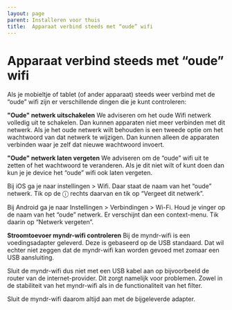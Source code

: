 ```yaml
---
layout: page
parent: Installeren voor thuis
title:  Apparaat verbind steeds met “oude” wifi 
---
```


# Apparaat verbind steeds met “oude” wifi

Als je mobieltje of tablet (of ander apparaat) steeds weer verbind met de “oude” wifi zijn er verschillende dingen die je kunt controleren:

**"Oude" netwerk uitschakelen**
We adviseren om het oude Wifi netwerk volledig uit te schakelen. Dan kunnen apparaten niet meer verbinden met dit netwerk. Als je het oude netwerk wilt behouden is een tweede optie om het wachtwoord van dat netwerk te wijzigen. Dan kunnen alleen de apparaten verbinden waar je zelf dat nieuwe wachtwoord invoert.

**"Oude" netwerk laten vergeten**
We adviseren om de “oude” wifi uit te zetten of het wachtwoord te veranderen.
Als je dit niet wilt of kunt doen dan kun je je device het “oude” wifi ook laten vergeten.

Bij iOS ga je naar instellingen > Wifi. Daar staat de naam van het “oude” netwerk. Tik op de ⓘ rechts daarvan en tik op “Vergeet dit netwerk”.

Bij Android ga je naar Instellingen > Verbindingen > Wi-Fi. Houd je vinger op de naam van het “oude” netwerk. Er verschijnt dan een context-menu. Tik daarin op “Netwerk vergeten”.

**Stroomtoevoer myndr-wifi controleren**
Bij de myndr-wifi is een voedingsadapter geleverd. Deze is gebaseerd op de USB standaard. Dat wil echter niet zeggen dat de myndr-wifi kan worden gevoed met zomaar een USB aansluiting.

Sluit de myndr-wifi dus niet met een USB kabel aan op bijvoorbeeld de router van de internet-provider. Dit zorgt namelijk voor problemen. Zowel in de stabiliteit van het myndr-wifi als in de functionaliteit van het filter.

Sluit de myndr-wifi daarom altijd aan met de bijgeleverde adapter. 


